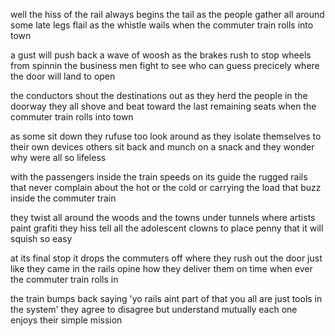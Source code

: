 well the hiss of the rail always begins the tail
as the people gather all around
some late legs flail as the whistle wails
when the commuter train rolls into town

a gust will push back a wave of woosh
as the brakes rush to stop wheels from spinnin
the business men fight to see who can
guess precicely where the door will land to open

the conductors shout the destinations out
as they herd the people in the doorway
they all shove and beat toward the last remaining seats
when the commuter train rolls into town

as some sit down they rufuse too look around
as they isolate themselves to their own devices
others sit back and munch on a snack
and they wonder why were all so lifeless

with the passengers inside the train speeds on its guide
the rugged rails that never complain
about the hot or the cold or carrying the load
that buzz inside the commuter train

they twist all around the woods and the towns
under tunnels where artists paint grafiti
they hiss tell all the adolescent clowns
to place penny that it will squish so easy

at its final stop it drops the commuters off
where they rush out the door just like they came in
the rails opine how they deliver them on time
when ever the commuter train rolls in

the train bumps back saying 'yo rails aint part of that
you all are just tools in the system'
they agree to disagree but understand mutually
each one enjoys their simple mission
